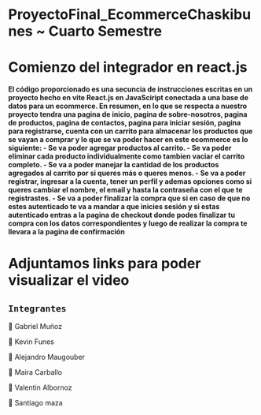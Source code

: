 # ProyectoFinal_EcommerceChaskibunes ~ Cuarto Semestre

<h1>Comienzo del integrador en react.js</h1>
<strong>El código proporcionado es una secuncia de instrucciones escritas en un proyecto hecho en vite React.js en JavaSciript conectada a una base de datos para un ecommerce. En resumen, en lo que se respecta a nuestro proyecto tendra una pagina de inicio, pagina de sobre-nosotros, pagina de productos, pagina de contactos, pagina para iniciar sesión, pagina para registrarse, cuenta con un carrito para almacenar los productos que se vayan a comprar y lo que se va poder hacer en este ecommerce es lo siguiente: 
- Se va poder agregar productos al carrito.
- Se va poder eliminar cada producto individualmente como tambien vaciar el carrito completo.
- Se va a poder manejar la cantidad de los productos agregados al carrito por si queres más o queres menos.
- Se va a poder registrar, ingresar a la cuenta, tener un perfil y ademas opciones como si queres cambiar el nombre, el email y hasta la contraseña con el que te registrastes.
- Se va a poder finalizar la compra que si en caso de que no estes autenticado te va a mandar a que inicies sesión y si estas autenticado entras a la pagina de checkout donde podes finalizar tu compra con los datos correspondientes y luego de realizar la compra te llevara a la pagina de confirmación
</strong>

# Adjuntamos links para poder visualizar el video

## `Integrantes`

:large_orange_diamond:  Gabriel Muñoz

:large_orange_diamond:  Kevin Funes  

:large_orange_diamond:  Alejandro Maugouber

:large_orange_diamond:  Maira Carballo

:large_orange_diamond:  Valentin Albornoz

:large_orange_diamond:  Santiago maza
